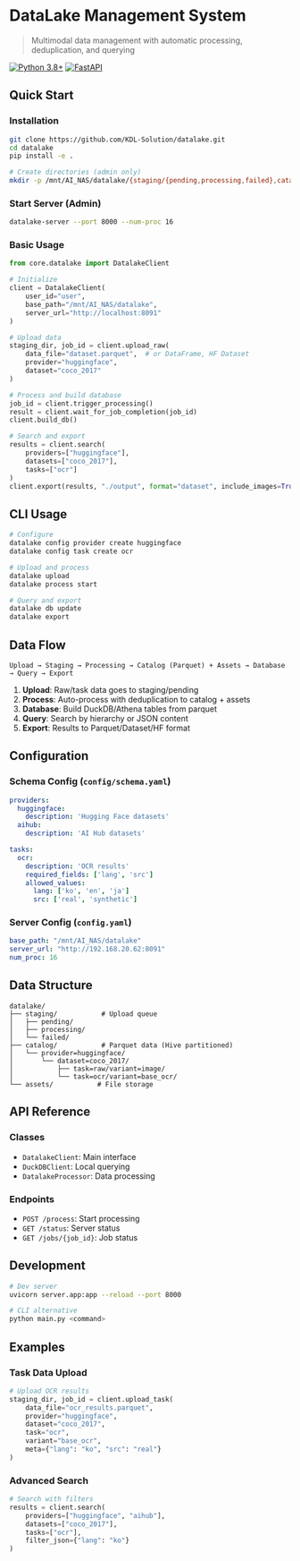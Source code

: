 # DataLake Management System

> Multimodal data management with automatic processing, deduplication, and querying

[![Python 3.8+](https://img.shields.io/badge/python-3.8+-blue.svg)](https://www.python.org/downloads/)
[![FastAPI](https://img.shields.io/badge/FastAPI-latest-green.svg)](https://fastapi.tiangolo.com/)


## Quick Start

### Installation

```bash
git clone https://github.com/KDL-Solution/datalake.git
cd datalake
pip install -e .

# Create directories (admin only)
mkdir -p /mnt/AI_NAS/datalake/{staging/{pending,processing,failed},catalog,assets,config,logs}
```

### Start Server (Admin)

```bash
datalake-server --port 8000 --num-proc 16
```

### Basic Usage

```python
from core.datalake import DatalakeClient

# Initialize
client = DatalakeClient(
    user_id="user",
    base_path="/mnt/AI_NAS/datalake",
    server_url="http://localhost:8091"
)

# Upload data
staging_dir, job_id = client.upload_raw(
    data_file="dataset.parquet",  # or DataFrame, HF Dataset
    provider="huggingface",
    dataset="coco_2017"
)

# Process and build database
job_id = client.trigger_processing()
result = client.wait_for_job_completion(job_id)
client.build_db()

# Search and export
results = client.search(
    providers=["huggingface"],
    datasets=["coco_2017"],
    tasks=["ocr"]
)
client.export(results, "./output", format="dataset", include_images=True)
```

## CLI Usage

```bash
# Configure
datalake config provider create huggingface
datalake config task create ocr

# Upload and process
datalake upload
datalake process start

# Query and export
datalake db update
datalake export
```

## Data Flow

```
Upload → Staging → Processing → Catalog (Parquet) + Assets → Database → Query → Export
```

1. **Upload**: Raw/task data goes to staging/pending
2. **Process**: Auto-process with deduplication to catalog + assets  
3. **Database**: Build DuckDB/Athena tables from parquet
4. **Query**: Search by hierarchy or JSON content
5. **Export**: Results to Parquet/Dataset/HF format

## Configuration

### Schema Config (`config/schema.yaml`)

```yaml
providers:
  huggingface:
    description: 'Hugging Face datasets'
  aihub:
    description: 'AI Hub datasets'

tasks:
  ocr:
    description: 'OCR results'
    required_fields: ['lang', 'src']
    allowed_values:
      lang: ['ko', 'en', 'ja']
      src: ['real', 'synthetic']
```

### Server Config (`config.yaml`)

```yaml
base_path: "/mnt/AI_NAS/datalake"
server_url: "http://192.168.20.62:8091"
num_proc: 16
```

## Data Structure

```
datalake/
├── staging/           # Upload queue
│   ├── pending/
│   ├── processing/
│   └── failed/
├── catalog/           # Parquet data (Hive partitioned)
│   └── provider=huggingface/
│       └── dataset=coco_2017/
│           ├── task=raw/variant=image/
│           └── task=ocr/variant=base_ocr/
└── assets/           # File storage
```

## API Reference

### Classes
- `DatalakeClient`: Main interface
- `DuckDBClient`: Local querying
- `DatalakeProcessor`: Data processing

### Endpoints
- `POST /process`: Start processing
- `GET /status`: Server status
- `GET /jobs/{job_id}`: Job status

## Development

```bash
# Dev server
uvicorn server.app:app --reload --port 8000

# CLI alternative
python main.py <command>
```

## Examples

### Task Data Upload

```python
# Upload OCR results
staging_dir, job_id = client.upload_task(
    data_file="ocr_results.parquet",
    provider="huggingface",
    dataset="coco_2017",
    task="ocr",
    variant="base_ocr",
    meta={"lang": "ko", "src": "real"}
)
```

### Advanced Search

```python
# Search with filters
results = client.search(
    providers=["huggingface", "aihub"],
    datasets=["coco_2017"],
    tasks=["ocr"],
    filter_json={"lang": "ko"}
)
```